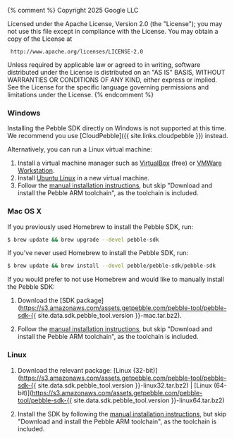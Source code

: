 {% comment %}
 Copyright 2025 Google LLC

 Licensed under the Apache License, Version 2.0 (the "License");
 you may not use this file except in compliance with the License.
 You may obtain a copy of the License at

     http://www.apache.org/licenses/LICENSE-2.0

 Unless required by applicable law or agreed to in writing, software
 distributed under the License is distributed on an "AS IS" BASIS,
 WITHOUT WARRANTIES OR CONDITIONS OF ANY KIND, either express or implied.
 See the License for the specific language governing permissions and
 limitations under the License.
{% endcomment %}

### Windows

Installing the Pebble SDK directly on Windows is not supported at this time. We
recommend you use [CloudPebble]({{ site.links.cloudpebble }}) instead.

Alternatively, you can run a Linux virtual machine:

1. Install a virtual machine manager such as
   [VirtualBox](http://www.virtualbox.org/) (free) or
   [VMWare Workstation](http://www.vmware.com/products/workstation/).
2. Install [Ubuntu Linux](http://www.ubuntu.com/) in a new virtual machine.
3. Follow the [manual installation instructions](/sdk/install/linux/), but skip
   "Download and install the Pebble ARM toolchain", as the toolchain is
   included.


### Mac OS X

If you previously used Homebrew to install the Pebble SDK, run:

```bash
$ brew update && brew upgrade --devel pebble-sdk
```

If you've never used Homebrew to install the Pebble SDK, run:

```bash
$ brew update && brew install --devel pebble/pebble-sdk/pebble-sdk
```

If you would prefer to not use Homebrew and would like to manually install the
Pebble SDK:

1. Download the
   [SDK package](https://s3.amazonaws.com/assets.getpebble.com/pebble-tool/pebble-sdk-{{ site.data.sdk.pebble_tool.version }}-mac.tar.bz2).

2. Follow the [manual installation instructions](/sdk/install/), but skip
   "Download and install the Pebble ARM toolchain", as the toolchain is
   included.


### Linux

1. Download the relevant package:
   [Linux (32-bit)](https://s3.amazonaws.com/assets.getpebble.com/pebble-tool/pebble-sdk-{{ site.data.sdk.pebble_tool.version }}-linux32.tar.bz2) |
   [Linux (64-bit)](https://s3.amazonaws.com/assets.getpebble.com/pebble-tool/pebble-sdk-{{ site.data.sdk.pebble_tool.version }}-linux64.tar.bz2)

2. Install the SDK by following the
   [manual installation instructions](/sdk/install/linux/), but skip
   "Download and install the Pebble ARM toolchain", as the toolchain is
   included.
